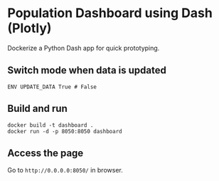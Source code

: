 # Population Dashboard using Dash (Plotly)

Dockerize a Python Dash app for quick prototyping.

## Switch mode when data is updated

```
ENV UPDATE_DATA True # False
```

## Build and run

```
docker build -t dashboard .
docker run -d -p 8050:8050 dashboard
```

## Access the page

Go to `http://0.0.0.0:8050/` in browser.